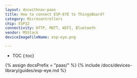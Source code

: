 ```yaml
---
layout: docwithnav-paas
title: How to connect ESP-EYE to ThingsBoard?
category: Microcontrollers
chip: ESP32
connectivity: HTTP, MQTT, WIFI, Bluetooth
vendor: M5Stack
deviceImageFileName: esp-eye.png

---
```


* TOC
{:toc}

{% assign docsPrefix = "paas/" %}
{% include /docs/devices-library/guides/esp-eye.md %}
